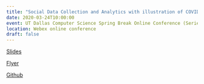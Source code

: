 ```yaml
---
title: "Social Data Collection and Analytics with illustration of COVID19 data"
date: 2020-03-24T10:00:00
event: UT Dallas Computer Science Spring Break Online Conference (Series of Tech-Talks and Tutorials)
location: Webex online conference
draft: false
---
```


[Slides](https://slides.com/karlho/coronavirus-data-collection-and-analytics/fullscreen)

[Flyer](http://bit.ly/utdcssb)

[Github](https://github.com/datageneration/smdca)
